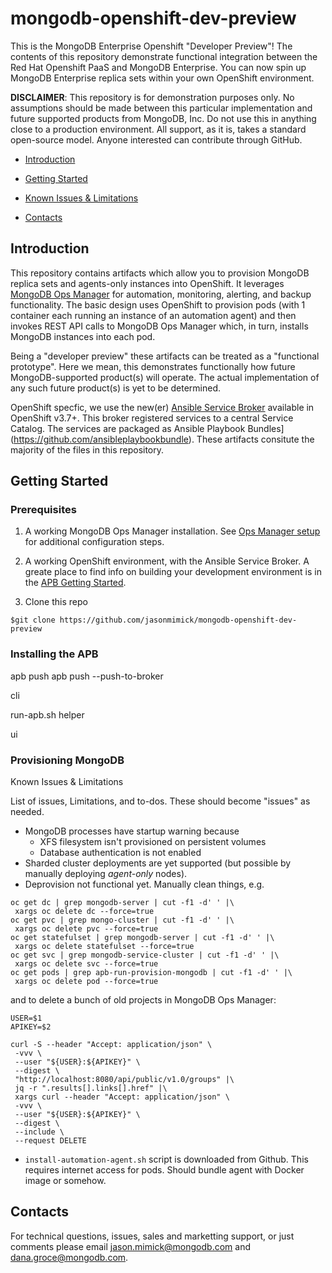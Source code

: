 mongodb-openshift-dev-preview
=============================

This is the MongoDB Enterprise Openshift "Developer Preview"!
The contents of this repository demonstrate functional integration
between the Red Hat Openshift PaaS and MongoDB Enterprise.
You can now spin up MongoDB Enterprise replica sets within
your own OpenShift environment.

**DISCLAIMER**: This repository is for demonstration purposes only.
No assumptions should be made between this particular implementation
and future supported products from MongoDB, Inc. Do not use this in
anything close to a production environment. All support, as it is, takes
a standard open-source model. Anyone interested can contribute
through GitHub.

* [Introduction](#intro)

* [Getting Started](#gs)

* [Known Issues & Limitations](#issues)

<!--* [Technical Details](#td) -->

* [Contacts](#contact)

Introduction <a id="intro"></a>
------------

This repository contains artifacts which allow you to provision
MongoDB replica sets and agents-only instances into OpenShift. It
leverages
[MongoDB Ops Manager](https://www.mongodb.com/products/ops-manager)
for automation, monitoring, alerting, and backup functionality.
The basic design uses OpenShift to provision pods (with 1
container each running an instance of an automation agent)
and then invokes REST API calls to MongoDB Ops Manager which,
in turn, installs MongoDB instances into each pod.

Being a "developer preview" these artifacts can be treated as a
"functional prototype". Here we mean, this demonstrates
functionally how future MongoDB-supported product(s) will
operate. The actual implementation of any such future product(s)
is yet to be determined.

OpenShift specfic, we use the new(er)
[Ansible Service Broker](https://github.com/openshift/ansible-service-broker)
available in OpenShift v3.7+. This broker registered services
to a central Service Catalog. The services are packaged as
Ansible Playbook Bundles](https://github.com/ansibleplaybookbundle).
 These artifacts consitute the majority
of the files in this repository.


Getting Started <a id="gs"></a>
---------------

### Prerequisites

1. A working MongoDB Ops Manager installation. See
[Ops Manager setup](#om-setup) for additional configuration steps.

2. A working OpenShift environment, with the Ansible Service Broker.
A greate place to find info on building your development
environment is in the [APB Getting Started](https://github.com/ansibleplaybookbundle/ansible-playbook-bundle/blob/master/docs/getting_started.md).

3. Clone this repo

```
$git clone https://github.com/jasonmimick/mongodb-openshift-dev-preview
```

### Installing the APB

apb push
apb push --push-to-broker

cli

run-apb.sh helper

ui

### Provisioning MongoDB

Known Issues & Limitations<a id="issues"></a>

List of issues, Limitations, and to-dos. These should become "issues"
as needed.

* MongoDB processes have startup warning because
  * XFS filesystem isn't provisioned on persistent volumes
  * Database authentication is not enabled
* Sharded cluster deployments are yet supported (but possible by
manually deploying *agent-only* nodes).
* Deprovision not functional yet. Manually clean things, e.g.


```
oc get dc | grep mongodb-server | cut -f1 -d' ' |\
 xargs oc delete dc --force=true
oc get pvc | grep mongo-cluster | cut -f1 -d' ' |\
 xargs oc delete pvc --force=true
oc get statefulset | grep mongodb-server | cut -f1 -d' ' |\
 xargs oc delete statefulset --force=true
oc get svc | grep mongodb-service-cluster | cut -f1 -d' ' |\
 xargs oc delete svc --force=true
oc get pods | grep apb-run-provision-mongodb | cut -f1 -d' ' |\
 xargs oc delete pod --force=true
```

and to delete a bunch of old projects in MongoDB Ops Manager:

```
USER=$1
APIKEY=$2

curl -S --header "Accept: application/json" \
 -vvv \
 --user "${USER}:${APIKEY}" \
 --digest \
 "http://localhost:8080/api/public/v1.0/groups" |\
 jq -r ".results[].links[].href" |\
 xargs curl --header "Accept: application/json" \
 -vvv \
 --user "${USER}:${APIKEY}" \
 --digest \
 --include \
 --request DELETE
```

* `install-automation-agent.sh` script is downloaded from Github.
This requires internet access for pods. Should bundle agent with
Docker image or somehow.



Contacts <a id="contact"></a>
--------

For technical questions, issues, sales and marketting support,
or just comments please email
[jason.mimick@mongodb.com](mailto://jason.mimick@mongodb.com) and
[dana.groce@mongodb.com](mailto://dana.groce@mongodb.com).

